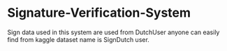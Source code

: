 # Signature-Verification-System

Sign data used in this system are used from DutchUser anyone can easily find from kaggle dataset name is SignDutch user.
